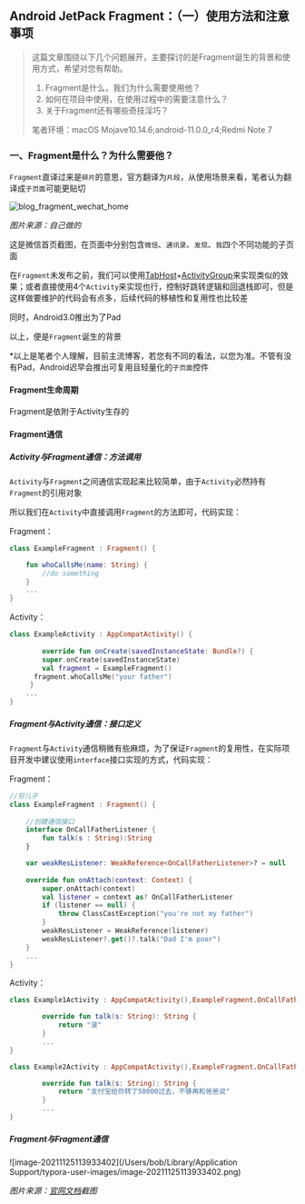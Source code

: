 ## Android JetPack Fragment：（一）使用方法和注意事项

> 这篇文章围绕以下几个问题展开，主要探讨的是Fragment诞生的背景和使用方式，希望对您有帮助。
>
> 1. Fragment是什么，我们为什么需要使用他？
> 2. 如何在项目中使用，在使用过程中的需要注意什么？
> 3. 关于Fragment还有哪些奇技淫巧？
>
> 笔者环境：macOS Mojave10.14.6;android-11.0.0_r4;Redmi Note 7



### 一、Fragment是什么？为什么需要他？

`Fragment`直译过来是`碎片`的意思，官方翻译为`片段`，从使用场景来看，笔者认为翻译成`子页面`可能更贴切

![blog_fragment_wechat_home](/Users/bob/Desktop/Bob/work/workspace/androidstudio/Blackboard/Notebook/src/main/java/com/android/notebook/android/jetpack/fragment/res/blog_fragment_wechat_home.gif)

_图片来源：自己做的_

这是微信首页截图，在页面中分别包含`微信`、`通讯录`、`发现`、`我`四个不同功能的子页面

在`Fragment`未发布之前，我们可以使用[TabHost](https://developer.android.com/reference/android/widget/TabHost)+[ActivityGroup](https://developer.android.com/reference/android/app/ActivityGroup)来实现类似的效果；或者直接使用4个`Activity`来实现也行，控制好跳转逻辑和回退栈即可，但是这样做要维护的代码会有点多，后续代码的移植性和复用性也比较差

同时，Android3.0推出为了Pad

以上，便是`Fragment`诞生的背景



*以上是笔者个人理解，目前主流博客，若您有不同的看法，以您为准。不管有没有Pad，Android迟早会推出可复用且轻量化的`子页面`控件

#### Fragment生命周期
Fragment是依附于Activity生存的

#### Fragment通信

##### Activity与Fragment通信：方法调用

`Activity`与`Fragment`之间通信实现起来比较简单，由于`Activity`必然持有`Fragment`的引用对象

所以我们在`Activity`中直接调用`Fragment`的方法即可，代码实现：

Fragment：

```kotlin
class ExampleFragment : Fragment() {

    fun whoCallsMe(name: String) {
        //do something
    }
  	...
}
```

Activity：

```kotlin
class ExampleActivity : AppCompatActivity() {
  
 		override fun onCreate(savedInstanceState: Bundle?) {
    	super.onCreate(savedInstanceState)
    	val fragment = ExampleFragment()
   	  fragment.whoCallsMe("your father")  
	 }
	...
}
```
##### Fragment与Activity通信：接口定义

`Fragment`与`Activity`通信稍微有些麻烦，为了保证`Fragment`的复用性，在实际项目开发中建议使用`interface`接口实现的方式，代码实现：

Fragment：

```kotlin
//穷儿子
class ExampleFragment : Fragment() {
  
  	//创建通信接口
  	interface OnCallFatherListener {
        fun talk(s : String):String
    }

    var weakResListener: WeakReference<OnCallFatherListener>? = null
    
    override fun onAttach(context: Context) {
        super.onAttach(context)
        val listener = context as? OnCallFatherListener
        if (listener == null) {
            throw ClassCastException("you're not my father")
        }
      	weakResListener = WeakReference(listener)
      	weakResListener?.get()?.talk("Dad I'm poor")
    }
    ...
}
```

Activity：

```kotlin
class Example1Activity : AppCompatActivity(),ExampleFragment.OnCallFatherListener {

        override fun talk(s: String): String {
            return "滚"
        }
        ...
}

class Example2Activity : AppCompatActivity(),ExampleFragment.OnCallFatherListener {

        override fun talk(s: String): String {
            return "支付宝给你转了50000过去，不够再和爸爸说"
        }
        ...
}
```

##### Fragment与Fragment通信

![image-20211125113933402](/Users/bob/Library/Application Support/typora-user-images/image-20211125113933402.png)

_图片来源：[官网文档](https://developer.android.com/training/basics/fragments/communicating?hl=zh-cn)截图_